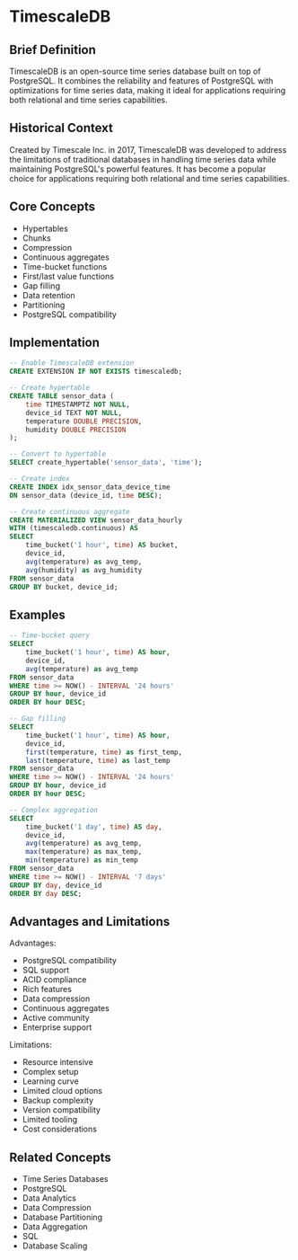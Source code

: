 # TimescaleDB

## Brief Definition
TimescaleDB is an open-source time series database built on top of PostgreSQL. It combines the reliability and features of PostgreSQL with optimizations for time series data, making it ideal for applications requiring both relational and time series capabilities.

## Historical Context
Created by Timescale Inc. in 2017, TimescaleDB was developed to address the limitations of traditional databases in handling time series data while maintaining PostgreSQL's powerful features. It has become a popular choice for applications requiring both relational and time series capabilities.

## Core Concepts
- Hypertables
- Chunks
- Compression
- Continuous aggregates
- Time-bucket functions
- First/last value functions
- Gap filling
- Data retention
- Partitioning
- PostgreSQL compatibility

## Implementation
```sql
-- Enable TimescaleDB extension
CREATE EXTENSION IF NOT EXISTS timescaledb;

-- Create hypertable
CREATE TABLE sensor_data (
    time TIMESTAMPTZ NOT NULL,
    device_id TEXT NOT NULL,
    temperature DOUBLE PRECISION,
    humidity DOUBLE PRECISION
);

-- Convert to hypertable
SELECT create_hypertable('sensor_data', 'time');

-- Create index
CREATE INDEX idx_sensor_data_device_time 
ON sensor_data (device_id, time DESC);

-- Create continuous aggregate
CREATE MATERIALIZED VIEW sensor_data_hourly
WITH (timescaledb.continuous) AS
SELECT 
    time_bucket('1 hour', time) AS bucket,
    device_id,
    avg(temperature) as avg_temp,
    avg(humidity) as avg_humidity
FROM sensor_data
GROUP BY bucket, device_id;
```

## Examples
```sql
-- Time-bucket query
SELECT 
    time_bucket('1 hour', time) AS hour,
    device_id,
    avg(temperature) as avg_temp
FROM sensor_data
WHERE time >= NOW() - INTERVAL '24 hours'
GROUP BY hour, device_id
ORDER BY hour DESC;

-- Gap filling
SELECT 
    time_bucket('1 hour', time) AS hour,
    device_id,
    first(temperature, time) as first_temp,
    last(temperature, time) as last_temp
FROM sensor_data
WHERE time >= NOW() - INTERVAL '24 hours'
GROUP BY hour, device_id
ORDER BY hour DESC;

-- Complex aggregation
SELECT 
    time_bucket('1 day', time) AS day,
    device_id,
    avg(temperature) as avg_temp,
    max(temperature) as max_temp,
    min(temperature) as min_temp
FROM sensor_data
WHERE time >= NOW() - INTERVAL '7 days'
GROUP BY day, device_id
ORDER BY day DESC;
```

## Advantages and Limitations
Advantages:
- PostgreSQL compatibility
- SQL support
- ACID compliance
- Rich features
- Data compression
- Continuous aggregates
- Active community
- Enterprise support

Limitations:
- Resource intensive
- Complex setup
- Learning curve
- Limited cloud options
- Backup complexity
- Version compatibility
- Limited tooling
- Cost considerations

## Related Concepts
- Time Series Databases
- PostgreSQL
- Data Analytics
- Data Compression
- Database Partitioning
- Data Aggregation
- SQL
- Database Scaling 